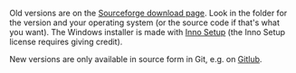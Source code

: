 Old versions are on the [Sourceforge download page](http://sourceforge.net/project/showfiles.php?group_id=90897>).
Look in the folder for the version and your operating system (or the source code if that's what you want).
The Windows installer is made with [Inno Setup](http://www.jrsoftware.org/) (the Inno Setup license requires giving credit).

New versions are only available in source form in Git, e.g. on [Gitlub](https://github.com/keithbowes/r3r.git).
